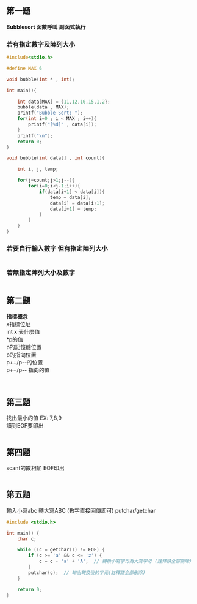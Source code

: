 ## 第一題  
**Bubblesort 函數呼叫 副函式執行**

### 若有指定數字及陣列大小
```c
#include<stdio.h>

#define MAX 6

void bubble(int * , int);

int main(){

    int data[MAX] = {11,12,10,15,1,2};
    bubble(data , MAX);
    printf("Bubble Sort: ");
    for(int i=0 ; i < MAX ; i++){
        printf("[%d]" , data[i]);
    }
    printf("\n");
    return 0;
}

void bubble(int data[] , int count){

    int i, j, temp;

    for(j=count;j>1;j--){
        for(i=0;i<j-1;i++){
            if(data[i+1] < data[i]){
                temp = data[i];
                data[i] = data[i+1];
                data[i+1] = temp;
            }
        }
    }
}
```
### 若要自行輸入數字 但有指定陣列大小

```c

```

### 若無指定陣列大小及數字

```c

```

## 第二題 
**指標概念**  
x指標位址   
int x 表什麼值      
*p的值    
p的記憶體位置    
p的指向位置    
p++/p--的位置    
p++/p-- 指向的值   

```c

```

```c

```


## 第三題
找出最小的值 EX: 7,8,9  
讀到EOF要印出
```c

```
## 第四題
scanf的數相加
EOF印出
```c

```
## 第五題
輸入小寫abc 轉大寫ABC (數字直接回傳即可)
putchar/getchar
```c
#include <stdio.h>

int main() {
    char c;

    while ((c = getchar()) != EOF) {
        if (c >= 'a' && c <= 'z') {
            c = c - 'a' + 'A';  // 轉換小寫字母為大寫字母 (註釋請全部刪除) 
        }
        putchar(c);  // 輸出轉換後的字元(註釋請全部刪除) 
    }

    return 0;
}
```

